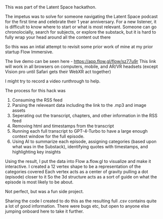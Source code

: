 This was part of the Latent Space hackathon. 

The impetus was to solve for someone navigating the Latent Space podcast for the first time and celebrate their 1 year anniversary. For a new listener, it is difficult to know where to start or what is most relevant. 
Someone can go chronolocially, search for subjects, or explore the substack, but it is hard to fully wrap your head around all the content out there

So this was an intial attempt to revisit some prior work of mine at my prior startup Flow Immersive.

The live demo can be seen here - https://app.flow.gl/flow/sz77u9r
This link will work in all browsers on computers, mobile, and AR/VR headsets (except Vision pro until Safari gets their WebXR act together)

I might try to record a video runthrough to help.

The process for this hack was 

1. Consuming the RSS feed
2. Parsing the releveant data including the link to the .mp3 and image assets
3. Seperating out the transcript, chapters, and other information in the RSS feed
4. Removing html and timestamps from the transcript
5. Running each full transcript to GPT-4-Turbo to have a large enough context window for the full episode.
6. Using AI to summarize each episode, assigning categories (based upon what was in the Substack), identifying quotes with timestamps, and highlighting key insights

Using the result, I put the data into Flow a.flow.gl to visualize and make it interactive. 
I created a 12 vertex shape to be a representation of the categories covered
Each vertex acts as a center of gravity pulling a dot (episode) closer to it
So the 3d structure acts as a sort of guide on what the episode is most likely to be about.

Not perfect, but was a fun side project.

Sharing the code I created to do this as the resulting full .csv contains quite a lot of good information. There were bugs etc, but open to anyone else jumping onboard here to take it further.

